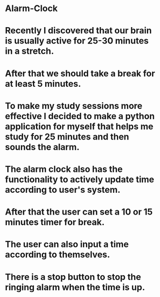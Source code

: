 # Alarm-Clock

# Recently I discovered that our brain is usually active for 25-30 minutes in a stretch.
# After that we should take a break for at least 5 minutes.

# To make my study sessions more effective I decided to make a python application for myself that helps me study for 25 minutes and then sounds the alarm.
# The alarm clock also has the functionality to actively update time according to user's system.
# After that the user can set a 10 or 15 minutes timer for break.
# The user can also input a time according to themselves.

# There is a stop button to stop the ringing alarm when the time is up.
